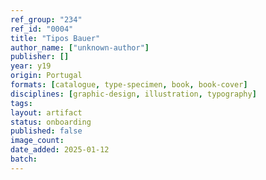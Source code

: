 ```yaml
---
ref_group: "234"
ref_id: "0004"
title: "Tipos Bauer"
author_name: ["unknown-author"]
publisher: []
year: y19
origin: Portugal
formats: [catalogue, type-specimen, book, book-cover]
disciplines: [graphic-design, illustration, typography]
tags:
layout: artifact
status: onboarding
published: false
image_count:
date_added: 2025-01-12
batch:
---
```

